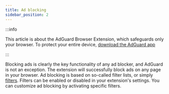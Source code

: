 ```yaml
---
title: Ad blocking
sidebar_position: 2
---
```


:::info

This article is about the AdGuard Browser Extension, which safeguards only your browser. To protect your entire device, [download the AdGuard app](https://agrd.io/download-kb-adblock)

:::

Blocking ads is clearly the key functionality of any ad blocker, and AdGuard is not an exception. The extension will successfully block ads on any page in your browser. Ad blocking is based on so-called filter lists, or simply [filters](/general/ad-filtering/how-ad-blocking-works). Filters can be enabled or disabled in your extension's settings. You can customize ad blocking by activating specific filters.
